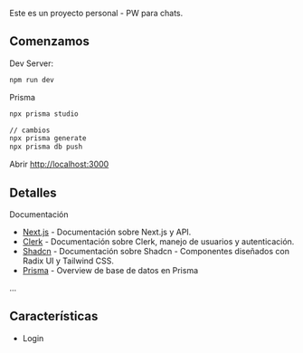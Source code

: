 Este es un proyecto personal - PW para chats.

## Comenzamos

Dev Server:

```bash
npm run dev
```

Prisma
```bash
npx prisma studio

// cambios
npx prisma generate
npx prisma db push
```

Abrir [http://localhost:3000](http://localhost:3000)

## Detalles

Documentación

- [Next.js](https://nextjs.org/docs) - Documentación sobre Next.js y API.
- [Clerk](https://clerk.com/docs/quickstarts/nextjs) - Documentación sobre Clerk, manejo de usuarios y autenticación.
- [Shadcn](https://ui.shadcn.com/docs/components) - Documentación sobre Shadcn -  Componentes diseñados con Radix UI y Tailwind CSS.
- [Prisma](https://app.planetscale.com/s) - Overview de base de datos en Prisma

 ...

 ## Características

 - Login
